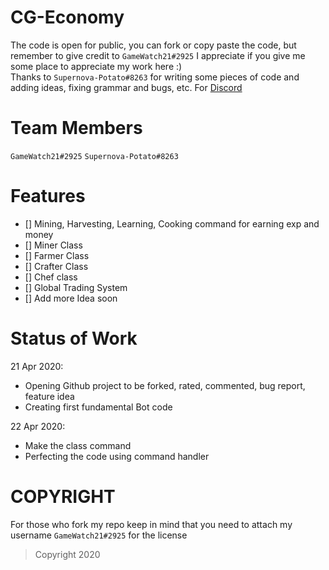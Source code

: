 # CG-Economy
The code is open for public, you can fork or copy paste the code, but remember to give credit to <code>GameWatch21#2925</code> 
I appreciate if you give me some place to appreciate my work here :)
<br>
Thanks to <code>Supernova-Potato#8263</code> for writing some pieces of code and adding ideas, fixing grammar and bugs, etc.
For [Discord](https://discord.gg/ZkW49AT)

# Team Members
<code>GameWatch21#2925</code>
<code>Supernova-Potato#8263</code>

# Features
- [] Mining, Harvesting, Learning, Cooking command for earning exp and money
- [] Miner Class
- [] Farmer Class
- [] Crafter Class
- [] Chef class
- [] Global Trading System
- [] Add more Idea soon

# Status of Work
21 Apr 2020: <ul>
<li>Opening Github project to be forked, rated, commented, bug report, feature idea</li>
<li>Creating first fundamental Bot code</li>
</ul>

22 Apr 2020: <ul>
  <li>Make the class command</li>
  <li>Perfecting the code using command handler</li>
</ul>

# COPYRIGHT
For those who fork my repo keep in mind that you need to attach my username <code>GameWatch21#2925</code> for the license

> Copyright 2020
